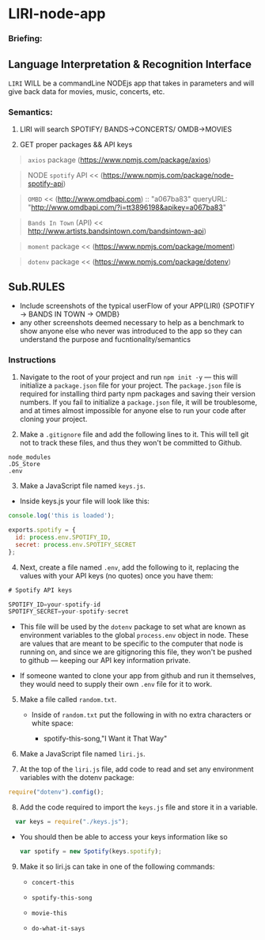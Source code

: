 # LIRI-node-app

### Briefing:

Language
Interpretation
&
Recognition
Interface
---------
`LIRI`
WILL be a commandLine NODEjs app that takes in parameters and will give back data for movies, music, concerts, etc.

### Semantics:
1. LIRI will search SPOTIFY/ BANDS->CONCERTS/ OMDB->MOVIES

2. GET proper packages && API keys
> `axios` package (https://www.npmjs.com/package/axios)

> NODE `spotify` API << (https://www.npmjs.com/package/node-spotify-api) 

> `OMBD` << (http://www.omdbapi.com) :: "a067ba83"
queryURL: "http://www.omdbapi.com/?i=tt3896198&apikey=a067ba83"

> `Bands In Town` (API) << http://www.artists.bandsintown.com/bandsintown-api)

> `moment` package << (https://www.npmjs.com/package/moment)

> `dotenv` package << (https://www.npmjs.com/package/dotenv)

## Sub.RULES
* Include screenshots of the typical userFlow of your APP(LIRI) {SPOTIFY -> BANDS IN TOWN -> OMDB}
* any other screenshots deemed necessary to help as a benchmark to show anyone else who never was introduced to the app so they can understand the purpose and fucntionality/semantics


### Instructions

1. Navigate to the root of your project and run `npm init -y` &mdash; this will initialize a `package.json` file for your project. The `package.json` file is required for installing third party npm packages and saving their version numbers. If you fail to initialize a `package.json` file, it will be troublesome, and at times almost impossible for anyone else to run your code after cloning your project.

2. Make a `.gitignore` file and add the following lines to it. This will tell git not to track these files, and thus they won't be committed to Github.

```
node_modules
.DS_Store
.env
```

3. Make a JavaScript file named `keys.js`.

* Inside keys.js your file will look like this:

```js
console.log('this is loaded');

exports.spotify = {
  id: process.env.SPOTIFY_ID,
  secret: process.env.SPOTIFY_SECRET
};
```

4. Next, create a file named `.env`, add the following to it, replacing the values with your API keys (no quotes) once you have them:

```js
# Spotify API keys

SPOTIFY_ID=your-spotify-id
SPOTIFY_SECRET=your-spotify-secret

```

* This file will be used by the `dotenv` package to set what are known as environment variables to the global `process.env` object in node. These are values that are meant to be specific to the computer that node is running on, and since we are gitignoring this file, they won't be pushed to github &mdash; keeping our API key information private.

* If someone wanted to clone your app from github and run it themselves, they would need to supply their own `.env` file for it to work.

5. Make a file called `random.txt`.

   * Inside of `random.txt` put the following in with no extra characters or white space:

     * spotify-this-song,"I Want it That Way"

6. Make a JavaScript file named `liri.js`.

7. At the top of the `liri.js` file, add code to read and set any environment variables with the dotenv package:

```js
require("dotenv").config();
```

8. Add the code required to import the `keys.js` file and store it in a variable.

```js
  var keys = require("./keys.js");
```
  
* You should then be able to access your keys information like so

  ```js
  var spotify = new Spotify(keys.spotify);
  ```

9. Make it so liri.js can take in one of the following commands:

   * `concert-this`

   * `spotify-this-song`

   * `movie-this`

   * `do-what-it-says`